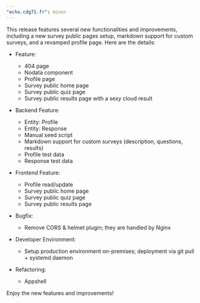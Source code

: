 ```yaml
---
"echo.cdg71.fr": minor
---
```


This release features several new functionalities and improvements, including a new survey public pages setup, markdown support for custom surveys, and a revamped profile page. Here are the details:

- Feature:

  - 404 page
  - Nodata component
  - Profile page
  - Survey public home page
  - Survey public quiz page
  - Survey public results page with a sexy cloud result

- Backend Feature:

  - Entity: Profile
  - Entity: Response
  - Manual seed script
  - Markdown support for custom surveys (description, questions, results)
  - Profile test data
  - Response test data

- Frontend Feature:

  - Profile read/update
  - Survey public home page
  - Survey public quiz page
  - Survey public results page

- Bugfix:

  - Remove CORS & helmet plugin; they are handled by Nginx

- Developer Environment:

  - Setup production environment on-premises; deployment via git pull + systemd daemon

- Refactoring:
  - Appshell

Enjoy the new features and improvements!
